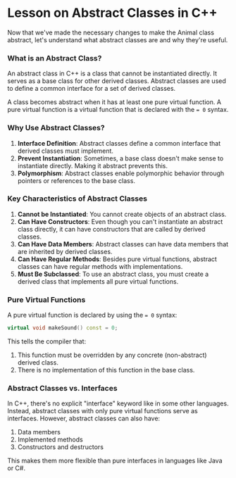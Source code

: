 # Lesson on Abstract Classes in C++

Now that we've made the necessary changes to make the Animal class abstract, let's understand what abstract classes are and why they're useful.

### What is an Abstract Class?

An abstract class in C++ is a class that cannot be instantiated directly. It serves as a base class for other derived classes. Abstract classes are used to define a common interface for a set of derived classes.

A class becomes abstract when it has at least one pure virtual function. A pure virtual function is a virtual function that is declared with the `= 0` syntax.

### Why Use Abstract Classes?

1. **Interface Definition**: Abstract classes define a common interface that derived classes must implement.
2. **Prevent Instantiation**: Sometimes, a base class doesn't make sense to instantiate directly. Making it abstract prevents this.
3. **Polymorphism**: Abstract classes enable polymorphic behavior through pointers or references to the base class.

### Key Characteristics of Abstract Classes

1. **Cannot be Instantiated**: You cannot create objects of an abstract class.
2. **Can Have Constructors**: Even though you can't instantiate an abstract class directly, it can have constructors that are called by derived classes.
3. **Can Have Data Members**: Abstract classes can have data members that are inherited by derived classes.
4. **Can Have Regular Methods**: Besides pure virtual functions, abstract classes can have regular methods with implementations.
5. **Must Be Subclassed**: To use an abstract class, you must create a derived class that implements all pure virtual functions.

### Pure Virtual Functions

A pure virtual function is declared by using the `= 0` syntax:

```cpp
virtual void makeSound() const = 0;
```

This tells the compiler that:
1. This function must be overridden by any concrete (non-abstract) derived class.
2. There is no implementation of this function in the base class.

### Abstract Classes vs. Interfaces

In C++, there's no explicit "interface" keyword like in some other languages. Instead, abstract classes with only pure virtual functions serve as interfaces. However, abstract classes can also have:

1. Data members
2. Implemented methods
3. Constructors and destructors

This makes them more flexible than pure interfaces in languages like Java or C#.


